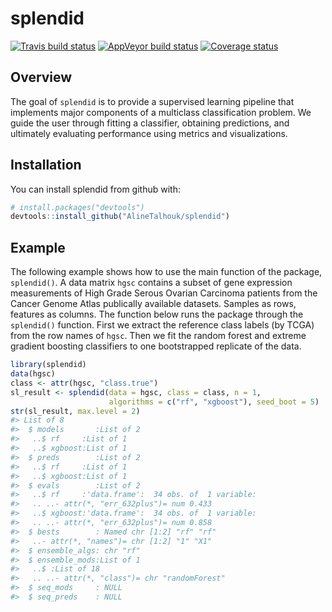 
<!-- README.md is generated from README.Rmd. Please edit that file -->

# splendid

[![Travis build
status](https://travis-ci.org/AlineTalhouk/splendid.svg?branch=master)](https://travis-ci.org/AlineTalhouk/splendid)
[![AppVeyor build
status](https://ci.appveyor.com/api/projects/status/github/AlineTalhouk/splendid?branch=master&svg=true)](https://ci.appveyor.com/project/AlineTalhouk/splendid)
[![Coverage
status](https://codecov.io/gh/AlineTalhouk/splendid/branch/master/graph/badge.svg)](https://codecov.io/github/AlineTalhouk/splendid?branch=master)

## Overview

The goal of `splendid` is to provide a supervised learning pipeline that
implements major components of a multiclass classification problem. We
guide the user through fitting a classifier, obtaining predictions, and
ultimately evaluating performance using metrics and visualizations.

## Installation

You can install splendid from github with:

``` r
# install.packages("devtools")
devtools::install_github("AlineTalhouk/splendid")
```

## Example

The following example shows how to use the main function of the package,
`splendid()`. A data matrix `hgsc` contains a subset of gene expression
measurements of High Grade Serous Ovarian Carcinoma patients from the
Cancer Genome Atlas publically available datasets. Samples as rows,
features as columns. The function below runs the package through the
`splendid()` function. First we extract the reference class labels (by
TCGA) from the row names of `hgsc`. Then we fit the random forest and
extreme gradient boosting classifiers to one bootstrapped replicate of
the data.

``` r
library(splendid)
data(hgsc)
class <- attr(hgsc, "class.true")
sl_result <- splendid(data = hgsc, class = class, n = 1,
                      algorithms = c("rf", "xgboost"), seed_boot = 5)
str(sl_result, max.level = 2)
#> List of 8
#>  $ models       :List of 2
#>   ..$ rf     :List of 1
#>   ..$ xgboost:List of 1
#>  $ preds        :List of 2
#>   ..$ rf     :List of 1
#>   ..$ xgboost:List of 1
#>  $ evals        :List of 2
#>   ..$ rf     :'data.frame':  34 obs. of  1 variable:
#>   .. ..- attr(*, "err_632plus")= num 0.433
#>   ..$ xgboost:'data.frame':  34 obs. of  1 variable:
#>   .. ..- attr(*, "err_632plus")= num 0.858
#>  $ bests        : Named chr [1:2] "rf" "rf"
#>   ..- attr(*, "names")= chr [1:2] "1" "X1"
#>  $ ensemble_algs: chr "rf"
#>  $ ensemble_mods:List of 1
#>   ..$ :List of 18
#>   .. ..- attr(*, "class")= chr "randomForest"
#>  $ seq_mods     : NULL
#>  $ seq_preds    : NULL
```
